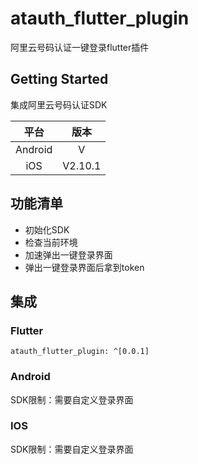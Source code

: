 # atauth_flutter_plugin

阿里云号码认证一键登录flutter插件

## Getting Started

集成阿里云号码认证SDK

|  平台   |  版本   |
| :-----: | :-----: |
| Android |    V    |
|   iOS   | V2.10.1 |

## 功能清单

* 初始化SDK
* 检查当前环境
* 加速弹出一键登录界面
* 弹出一键登录界面后拿到token

## 集成

### Flutter

```
atauth_flutter_plugin: ^[0.0.1]
```

 ### Android

SDK限制：需要自定义登录界面

### IOS

SDK限制：需要自定义登录界面
